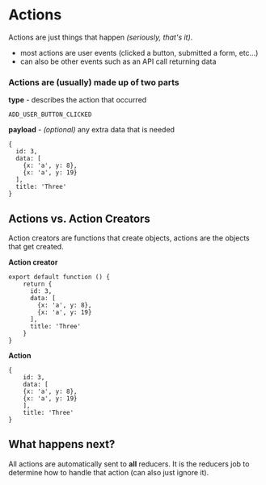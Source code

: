 # Actions

Actions are just things that happen *(seriously, that's it)*.
- most actions are user events (clicked a button, submitted a form, etc...)
- can also be other events such as an API call returning data

### Actions are (usually) made up of two parts


**type** - describes the action that occurred
```
ADD_USER_BUTTON_CLICKED
```


**payload** - *(optional)* any extra data that is needed
```
{
  id: 3,
  data: [
    {x: 'a', y: 8},
    {x: 'a', y: 19}
  ],
  title: 'Three'
}
```

## Actions vs. Action Creators

Action creators are functions that create objects, actions are the objects that get created.

**Action creator**
```
export default function () {
    return {
      id: 3,
      data: [
        {x: 'a', y: 8},
        {x: 'a', y: 19}
      ],
      title: 'Three'
    }
}
```

**Action**
```
{
    id: 3,
    data: [
    {x: 'a', y: 8},
    {x: 'a', y: 19}
    ],
    title: 'Three'
}
```

## What happens next?

All actions are automatically sent to **all** reducers. It is the reducers job to determine how to handle that action
(can also just ignore it).
